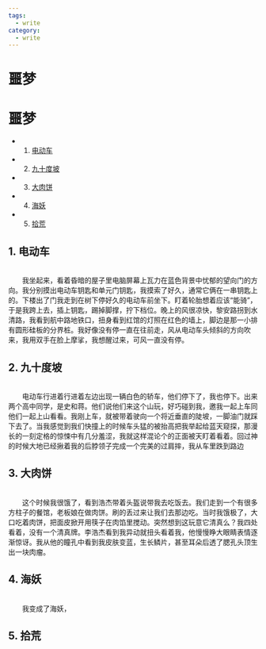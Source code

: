 ```yaml
---
tags:
  - write
category:
  - write
---
```


<h1>噩梦</h1> 

# 噩梦

* 1. [电动车](#first)
* 2. [九十度坡](#second)
* 3. [大肉饼](#third)
* 4. [海妖](#fourth)
* 5. [拾荒](#fifth)




## 1.   <a name='first'></a> 电动车
<br>&emsp;&emsp;我坐起来，看着昏暗的屋子里电脑屏幕上瓦力在蓝色背景中忧郁的望向门的方向。我分别摸出电动车钥匙和单元门钥匙，我摸索了好久，通常它俩在一串钥匙上的。下楼出了门我走到在树下停好久的电动车前坐下。盯着轮胎想着应该“能骑”，于是我跨上去，插上钥匙，踢掉脚撑，拧下档位。晚上的风很凉快，黎安路拐到水清路，我看到航中路地铁口，扭身看到红馆的灯照在红色的墙上，脚边是那一小排有圆形硅板的分界桩。我好像没有停一直在往前走，风从电动车头倾斜的方向吹来，我用双手在脸上摩挲，我想醒过来，可风一直没有停。

## 2.   <a name='second'></a> 九十度坡
<br>&emsp;&emsp;电动车行进着行进着左边出现一辆白色的轿车，他们停下了，我也停下。出来两个高中同学，是史和蒋。他们说他们来这个山玩，好巧碰到我，邀我一起上车同他们一起上山看看。我刚上车，就被带着驶向一个将近垂直的陡坡，一脚油门就踩下去了。当我感觉到我们快撞上的时候车头猛的被抬高把我举起给蓝天窥探，那漫长的一刻定格的惊悚中有几分羞涩，我就这样混论个的正面被天盯着看着。回过神的时候大地已经揪着我的后脖领子完成一个完美的过肩摔，我从车里跌到路边

## 3.   <a name='third'></a> 大肉饼
<br>&emsp;&emsp;这个时候我很饿了，看到浩杰带着头盔说带我去吃饭去。我们走到一个有很多方柱子的餐馆，老板娘在做肉饼。刷的丢过来让我们去那边吃。当时我饿极了，大口吃着肉饼，把面皮掀开用筷子在肉馅里搅动。突然想到这玩意它清真么？我四处看着，没有一个清真牌。李浩杰看到我异动就扭头看着我，他慢慢睁大眼睛表情逐渐惊讶。我从他的瞳孔中看到我皮肤变蓝，生长鳞片，甚至耳朵后透了腮孔头顶生出一块肉瘤。

## 4.   <a name='fourth'></a> 海妖
<br>&emsp;&emsp;我变成了海妖，

## 5.   <a name='fifth'></a> 拾荒
<br>&emsp;&emsp;
